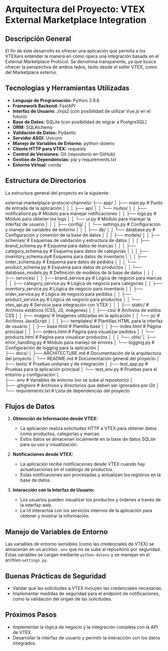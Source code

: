 # Arquitectura del Proyecto: VTEX External Marketplace Integration

## Descripción General
El fin de este desarrollo es ofrecer una aplicación que permita a los VTEXers entender la manera en cómo opera una integración basada en el External Marketplace Protocol. Se denomina transparente, ya que busca ofrecer la perspectiva de ambos lados, tanto desde el seller VTEX, como del Marketplace externo.

## Tecnologías y Herramientas Utilizadas
- **Lenguaje de Programación:** Python 3.9.6
- **Framework Backend:** FastAPI
- **Interfaz de Usuario:** Jinja2 (con posibilidad de utilizar Vue.js en el futuro)
- **Base de Datos:** SQLite (con posibilidad de migrar a PostgreSQL)
- **ORM:** SQLAlchemy
- **Validación de Datos:** Pydantic
- **Servidor ASGI:** Uvicorn
- **Manejo de Variables de Entorno:** python-dotenv
- **Cliente HTTP para VTEX:** requests
- **Control de Versiones:** Git (repositorio en GitHub)
- **Gestión de Dependencias:** pip y requirements.txt
- **Entorno Virtual:** conda

## Estructura de Directorios
La estructura general del proyecto es la siguiente:

external-marketplace-protocol-channels/
├── app/
│   ├── main.py                   # Punto de entrada de la aplicación
│   │
│   ├── api/
│   │   └── routes/
│   │       ├── notifications.py   # Módulo para manejar notificaciones
│   │       ├── logs.py            # Módulo para obtener los logs
│   │       └── ui.py              # Módulo para manejar la interfaz de usuario
│   │
│   ├── config/
│   │   └── settings.py            # Configuración y manejo de variables de entorno
│   │
│   ├── db/
│   │   └── database.py            # Configuración y conexión de la base de datos
│   │
│   ├── models/
│   │   ├── schemas/               # Esquemas de validación y estructura de datos
│   │   │   ├── brand_schema.py    # Esquema para datos de marcas
│   │   │   ├── category_schema.py # Esquema para datos de categorías
│   │   │   ├── inventory_schema.py# Esquema para datos de inventario
│   │   │   ├── order_schema.py    # Esquema para datos de pedidos
│   │   │   └── product_schema.py  # Esquema para datos de productos
│   │   └── database_models.py     # Definición de modelos de la base de datos
│   │
│   ├── services/
│   │   ├── brand_service.py       # Lógica de negocio para marcas
│   │   ├── category_service.py    # Lógica de negocio para categorías
│   │   ├── inventory_service.py   # Lógica de negocio para inventario
│   │   ├── order_service.py       # Lógica de negocio para pedidos
│   │   ├── product_service.py     # Lógica de negocio para productos
│   │   └── vtex_api.py            # Servicio para integración con VTEX
│   │
│   ├── static/                    # Archivos estáticos (CSS, JS, imágenes)
│   │   ├── css/                   # Archivos de estilos CSS
│   │   ├── images/                # Imágenes utilizadas en la aplicación
│   │   └── js/                    # Archivos JavaScript
│   │
│   ├── templates/                 # Plantillas HTML para la interfaz de usuario
│   │   ├── base.html              # Plantilla base
│   │   ├── index.html             # Página principal
│   │   ├── orders.html            # Página para visualizar pedidos
│   │   └── products.html          # Página para visualizar productos
│   │
│   └── utils/
│       ├── error_handling.py      # Módulo para manejo de errores
│       └── logging.py             # Configuración de logging para la aplicación
│   
├── docs/
│   ├── ARCHITECTURE.md            # Documentación de la arquitectura del proyecto
│   └── README.md                  # Documentación general del proyecto
│   
├── tests/                         # Pruebas unitarias y de integración
│   ├── test_app.py                # Pruebas para la aplicación principal
│   └── test_env.py                # Pruebas para el entorno y configuración
│   
├── .env                           # Variables de entorno (no se sube al repositorio)
│   
├── .gitignore                     # Archivos y directorios que deben ser ignorados por Git
│   
└── requirements.txt               # Lista de dependencias del proyecto


## Flujos de Datos
1. **Obtención de Información desde VTEX:**
   - La aplicación realiza solicitudes HTTP a VTEX para obtener datos como productos, categorías y marcas.
   - Estos datos se almacenan localmente en la base de datos SQLite para su uso y visualización.

2. **Notificaciones desde VTEX:**
   - La aplicación recibe notificaciones desde VTEX cuando hay actualizaciones en el catálogo de productos.
   - Estas notificaciones son procesadas y actualizan los registros en la base de datos.

3. **Interacción con la Interfaz de Usuario:**
   - Los usuarios pueden visualizar los productos y órdenes a través de la interfaz web.
   - La UI interactúa con los servicios internos de la aplicación para obtener y mostrar la información.

## Manejo de Variables de Entorno
Las variables de entorno sensibles (como las credenciales de VTEX) se almacenan en un archivo `.env` que no se sube al repositorio por seguridad. Estas variables se cargan mediante `python-dotenv` y se manejan en el archivo `settings.py`.

## Buenas Prácticas de Seguridad
- Validar que las solicitudes a VTEX incluyen las credenciales necesarias.
- Implementar medidas de seguridad para el endpoint de notificaciones, como la validación del origen de las solicitudes.

## Próximos Pasos
- Implementar la lógica de negocio y la integración completa con la API de VTEX.
- Desarrollar la interfaz de usuario y permitir la interacción con los datos integrados.
